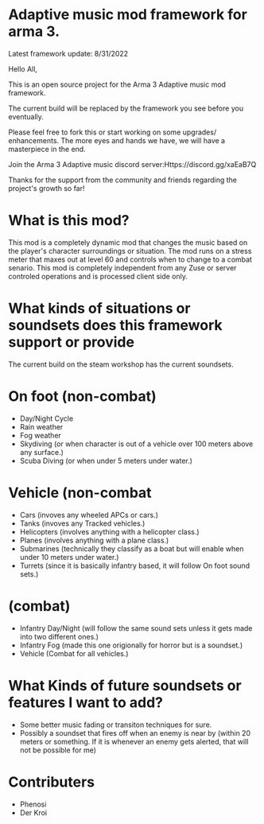 # Adaptive music mod framework for arma 3.

Latest framework update: 8/31/2022

Hello All,

This is an open source project for the Arma 3 Adaptive music mod framework.

The current build will be replaced by the framework you see before you eventually.

Please feel free to fork this or start working on some upgrades/ enhancements. The more eyes and hands we have, we will have a masterpiece in the end.

Join the Arma 3 Adaptive music discord server:Https://discord.gg/xaEaB7Q

Thanks for the support from the community and friends regarding the project's growth so far!


# What is this mod?
This mod is a completely dynamic mod that changes the music based on the player's character surroundings or situation. The mod runs on a stress meter that maxes out at level 60 and controls when to change to a combat senario. This mod is completely independent from any Zuse or server controled operations and is processed client side only.

# What kinds of situations or soundsets does this framework support or provide

The current build on the steam workshop has the current soundsets.

# On foot (non-combat)
  - Day/Night Cycle 
  - Rain weather
  - Fog weather
  - Skydiving (or when character is out of a vehicle over 100 meters above any surface.)
  - Scuba Diving (or when under 5 meters under water.)

# Vehicle (non-combat
  - Cars (invoves any wheeled APCs or cars.)
  - Tanks (invoves any Tracked vehicles.)
  - Helicopters (involves anything with a helicopter class.)
  - Planes (involves anything with a plane class.)
  - Submarines (technically they classify as a boat but will enable when under 10 meters under water.)
  - Turrets (since it is basically infantry based, it will follow On foot sound sets.)

# (combat)
  - Infantry Day/Night (will follow the same sound sets unless it gets made into two different ones.)
  - Infantry Fog (made this one origionally for horror but is a soundset.)
  - Vehicle (Combat for all vehicles.)
  
 
 # What Kinds of future soundsets or features I want to add?
 
  - Some better music fading or transiton techniques for sure.
  - Possibly a soundset that fires off when an enemy is near by (within 20 meters or something. If it is whenever an enemy gets alerted, that will not be possible for me)
  
# Contributers
 - Phenosi
 - Der Kroi
